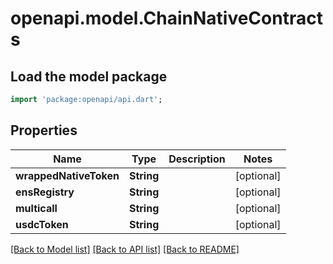 # openapi.model.ChainNativeContracts

## Load the model package
```dart
import 'package:openapi/api.dart';
```

## Properties
Name | Type | Description | Notes
------------ | ------------- | ------------- | -------------
**wrappedNativeToken** | **String** |  | [optional] 
**ensRegistry** | **String** |  | [optional] 
**multicall** | **String** |  | [optional] 
**usdcToken** | **String** |  | [optional] 

[[Back to Model list]](../README.md#documentation-for-models) [[Back to API list]](../README.md#documentation-for-api-endpoints) [[Back to README]](../README.md)


